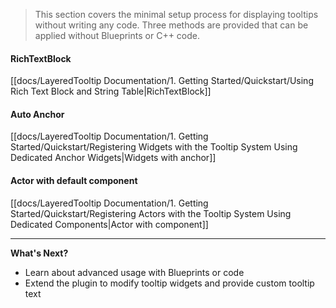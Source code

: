 > This section covers the minimal setup process for displaying tooltips without writing any code. Three methods are provided that can be applied without Blueprints or C++ code.

#### RichTextBlock

[[docs/LayeredTooltip Documentation/1. Getting Started/Quickstart/Using Rich Text Block and String Table|RichTextBlock]]

#### Auto Anchor

[[docs/LayeredTooltip Documentation/1. Getting Started/Quickstart/Registering Widgets with the Tooltip System Using Dedicated Anchor Widgets|Widgets with anchor]]

#### Actor with default component

[[docs/LayeredTooltip Documentation/1. Getting Started/Quickstart/Registering Actors with the Tooltip System Using Dedicated Components|Actor with component]]

---

**What's Next?**

- Learn about advanced usage with Blueprints or code
- Extend the plugin to modify tooltip widgets and provide custom tooltip text